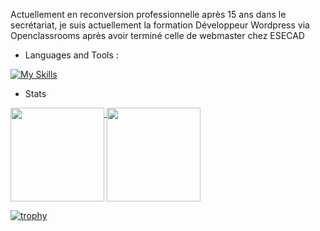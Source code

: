 Actuellement en reconversion professionnelle après 15 ans dans le secrétariat, je suis actuellement la formation Développeur Wordpress via Openclassrooms après avoir terminé celle de webmaster chez ESECAD

- Languages and Tools :

[![My Skills](https://skillicons.dev/icons?i=html,css,vscode,wordpress)](https://skillicons.dev)

- Stats

<a href="https://github.com/VanessaFauvet">
  <img height="150" align="top" src="https://github-readme-stats.vercel.app/api/top-langs/?username=VanessaFauvet&layout=compact&theme=dracula" />
</a>
<a href="https://github.com/VanessaFauvet/github-readme-stats">
  <img height="150" align="top" src="https://github-readme-stats.vercel.app/api?username=VanessaFauvet&show_icons=true&theme=dracula" />
</a>

[![trophy](https://github-profile-trophy.vercel.app/?username=VanessaFauvet&theme=dracula)](https://github.com/VanessaFauvet/github-profile-trophy)
